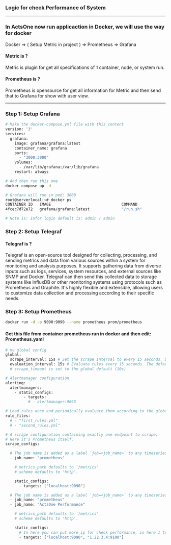 ### Logic for check Performance of System 

-----

### In ActsOne now run applicaction in Docker, we will use the way for docker

Docker => ( Setup Metric in project ) => Prometheus => Grafana

#### Metric is ?

Metric is plugin for get all specifications of 1 container, node, or system run.

#### Prometheus is ?

Prometheus is opensource for get all information for Metric and then send that to Grafana for show with user view.

-----

### Step 1: Setup Grafana

```bash 
# Make the docker-compose.yml file with this content 
version: '3'
services:
  grafana:
    image: grafana/grafana:latest
    container_name: grafana
    ports:
      - "3000:3000"
    volumes:
      - /var/lib/grafana:/var/lib/grafana
    restart: always

# And then run this one 
docker-compose up -d

# Grafana will run in pod: 3000
root@serverlocal:~# docker ps
CONTAINER ID   IMAGE                               COMMAND                  CREATED          STATUS             PORTS                                       NAMES
4fcec7d72e72   grafana/grafana:latest              "/run.sh"                4 hours ago      Up About an hour   0.0.0.0:3000->3000/tcp, :::3000->3000/tcp   grafana

# Note is: Infor login default is: admin / admin 
```

### Step 2: Setup Telegraf

#### Telegraf is ?

Telegraf is an open-source tool designed for collecting, processing, and sending metrics and data from various sources within a system for monitoring and analysis purposes. It supports gathering data from diverse inputs such as logs, services, system resources, and external sources like SNMP and Docker. Telegraf can then send this collected data to storage systems like InfluxDB or other monitoring systems using protocols such as Prometheus and Graphite. It's highly flexible and extensible, allowing users to customize data collection and processing according to their specific needs.

### Step 3: Setup Prometheus

```bash
docker run -d -p 9090:9090 --name prometheus prom/prometheus
```

#### Get this file from container prometheus run in docker and then edit: Prometheus.yaml
```bash
# my global config
global:
  scrape_interval: 15s # Set the scrape interval to every 15 seconds. Default is every 1 minute.
  evaluation_interval: 15s # Evaluate rules every 15 seconds. The default is every 1 minute.
  # scrape_timeout is set to the global default (10s).

# Alertmanager configuration
alerting:
  alertmanagers:
    - static_configs:
        - targets:
          # - alertmanager:9093

# Load rules once and periodically evaluate them according to the global 'evaluation_interval'.
rule_files:
  # - "first_rules.yml"
  # - "second_rules.yml"

# A scrape configuration containing exactly one endpoint to scrape:
# Here it's Prometheus itself.
scrape_configs:

  # The job name is added as a label `job=<job_name>` to any timeseries scraped from this config.
  - job_name: "prometheus"

    # metrics_path defaults to '/metrics'
    # scheme defaults to 'http'.

    static_configs:
      - targets: ["localhost:9090"]

  # The job name is added as a label `job=<job_name>` to any timeseries scraped from this config.
  - job_name: "prometheus"
  - job_name: "ActsOne Performance"

    # metrics_path defaults to '/metrics'
    # scheme defaults to 'http'.

    static_configs:
      # In here you can put more ip for check performance, in here I trust make example
      - targets: ["localhost:9090", "1.22.3.4:9100"] 

```